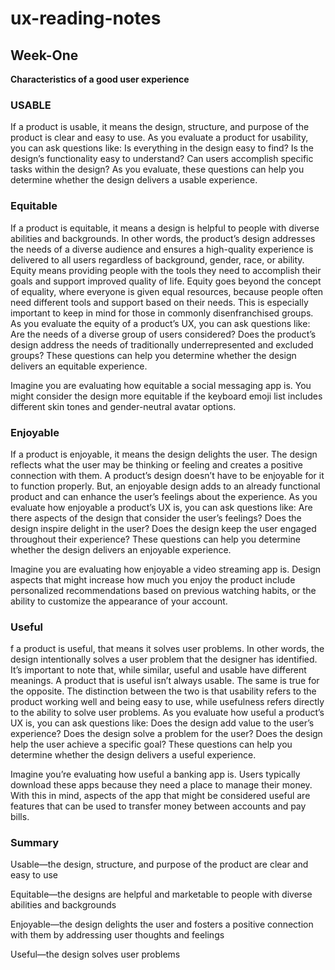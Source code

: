 # ux-reading-notes
## Week-One
**Characteristics of a good user experience**

### USABLE

If a product is usable, it means the design, structure, and purpose of the product is clear and easy to use. As you evaluate a product for usability, you can ask questions like: Is everything in the design easy to find? Is the design’s functionality easy to understand? Can users accomplish specific tasks within the design? As you evaluate, these questions can help you determine whether the design delivers a usable experience.

### Equitable

If a product is equitable, it means a design is helpful to people with diverse abilities and backgrounds. In other words, the product’s design addresses the needs of a diverse audience and ensures a high-quality experience is delivered to all users regardless of background, gender, race, or ability. Equity means providing people with the tools they need to accomplish their goals and support improved quality of life. Equity goes beyond the concept of equality, where everyone is given equal resources, because people often need different tools and support based on their needs. This is especially important to keep in mind for those in commonly disenfranchised groups. As you evaluate the equity of a product’s UX, you can ask questions like: Are the needs of a diverse group of users considered? Does the product’s design address the needs of traditionally underrepresented and excluded groups? These questions can help you determine whether the design delivers an equitable experience. 

Imagine you are evaluating how equitable a social messaging app is. You might consider the design more equitable if the keyboard emoji list includes different skin tones and gender-neutral avatar options.

### Enjoyable

If a product is enjoyable, it means the design delights the user. The design reflects what the user may be thinking or feeling and creates a positive connection with them. A product’s design doesn’t have to be enjoyable for it to function properly. But, an enjoyable design adds to an already functional product and can enhance the user’s feelings about the experience. As you evaluate how enjoyable a product’s UX is, you can ask questions like: Are there aspects of the design that consider the user’s feelings?  Does the design inspire delight in the user? Does the design keep the user engaged throughout their experience? These questions can help you determine whether the design delivers an enjoyable experience. 

Imagine you are evaluating how enjoyable a video streaming app is. Design aspects that might increase how much you enjoy the product include personalized recommendations based on previous watching habits, or the ability to customize the appearance of your account.

### Useful
f a product is useful, that means it solves user problems. In other words, the design intentionally solves a user problem that the designer has identified. It’s important to note that, while similar, useful and usable have different meanings. A product that is useful isn’t always usable. The same is true for the opposite. The distinction between the two is that usability refers to the product working well and being easy to use, while usefulness refers directly to the ability to solve user problems. As you evaluate how useful a product’s UX is, you can ask questions like: Does the design add value to the user’s experience? Does the design solve a problem for the user? Does the design help the user achieve a specific goal? These questions can help you determine whether the design delivers a useful experience. 

Imagine you’re evaluating how useful a banking app is. Users typically download these apps because they need a place to manage their money. With this in mind, aspects of the app that might be considered useful are features that can be used to transfer money between accounts and pay bills.

### Summary

Usable—the design, structure, and purpose of the product are clear and easy to use

Equitable—the designs are helpful and marketable to people with diverse abilities and backgrounds

Enjoyable—the design delights the user and fosters a positive connection with them by addressing user thoughts and feelings

Useful—the design solves user problems
